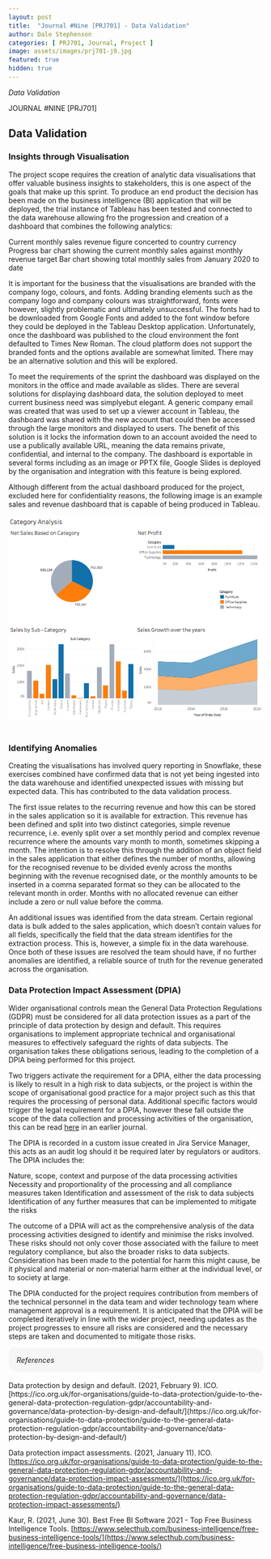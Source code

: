 ```yaml
---
layout: post
title:  "Journal #Nine [PRJ701] - Data Validation" 
author: Dale Stephenson
categories: [ PRJ701, Journal, Project ]
image: assets/images/prj701-j9.jpg
featured: true
hidden: true
---
```

<i>Data Validation</i>

JOURNAL #NINE [PRJ701]

<h2>Data Validation</h2>
 
<h3>Insights through Visualisation</h3>
 
The project scope requires the creation of analytic data visualisations that offer valuable business insights to stakeholders, this is one aspect of the goals that make up this sprint. To produce an end product the decision has been made on the business intelligence (BI) application that will be deployed, the trial instance of Tableau has been tested and connected to the data warehouse allowing fro the progression and creation of a dashboard that combines the following analytics:
 
Current monthly sales revenue figure concerted to country currency
Progress bar chart showing the current monthly sales against monthly revenue target
Bar chart showing total monthly sales from January 2020 to date
 
It is important for the business that the visualisations are branded with the company logo, colours, and fonts. Adding branding elements such as the company logo and company colours was straightforward, fonts were however, slightly problematic and ultimately unsuccessful. The fonts had to be downloaded from Google Fonts and added to the font window before they could be deployed in the Tableau Desktop application. Unfortunately, once the dashboard was published to the cloud environment the font defaulted to Times New Roman. The cloud platform does not support the branded fonts and the options available are somewhat limited. There may be an alternative solution and this will be explored.
 
To meet the requirements of the sprint the dashboard was displayed on the monitors in the office and made available as slides. There are several solutions for displaying dashboard data, the solution deployed to meet current business need was simplyebut elegant. A generic company email was created that was used to set up a viewer account in Tableau, the dashboard was shared with the new account that could then be accessed through the large monitors and displayed to users. The benefit of this solution is it locks the information down to an account avoided the need to use a publically available URL, meaning the data remains private, confidential, and internal to the company. The dashboard is exportable in several forms including as an image or PPTX file, Google Slides is deployed by the organisation and integration with this feature is being explored.
 
Although different from the actual dashboard produced for the project, excluded here for confidentiality reasons, the following image is an example sales and revenue dashboard that is capable of being produced in Tableau.
 
<center><img src="/assets/images/prj-j9-1-TableauDashboard.png" alt="Tableau Data Dashboard"></center><br>
 
<h3>Identifying Anomalies</h3>
 
Creating the visualisations has involved query reporting in Snowflake, these exercises combined have confirmed data that is not yet being ingested into the data warehouse and identified unexpected issues with missing but expected data. This has contributed to the data validation process.
 
The first issue relates to the recurring revenue and how this can be stored in the sales application so it is available for extraction. This revenue has been defined and split into two distinct categories, simple revenue recurrence, i.e. evenly split over a set monthly period and complex revenue recurrence where the amounts vary month to month, sometimes skipping a month. The intention is to resolve this through the addition of an object field in the sales application that either defines the number of months, allowing for the recognised revenue to be divided evenly across the months beginning with the revenue recognised date, or the monthly amounts to be inserted in a comma separated format so they can be allocated to the relevant month in order. Months with no allocated revenue can either include a zero or null value before the comma.
 
An additional issues was identified from the data stream. Certain regional data is bulk added to the sales application, which doesn’t contain values for all fields, specifically the field that the data stream identifies for the extraction process. This is, however, a simple fix in the data warehouse. Once both of these issues are resolved the team should have, if no further anomalies are identified, a reliable source of truth for the revenue generated across the organisation.
 
<h3>Data Protection Impact Assessment (DPIA)</h3>
 
Wider organisational controls mean the General Data Protection Regulations (GDPR) must be considered for all data protection issues as a part of the principle of data protection by design and default. This requires organisations to implement appropriate technical and organisational measures to effectively safeguard the rights of data subjects. The organisation takes these obligations serious, leading to the completion of a DPIA being performed for this project.
 
Two triggers activate the requirement for a DPIA, either the data processing is likely to result in a high risk to data subjects, or the project is within the scope of organisational good practice for a major project such as this that requires the processing of personal data. Additional specific factors would trigger the legal requirement for a DPIA, however these fall outside the scope of the data collection and processing activities of the organisation, this can be read <a href="https://d-stephenson.github.io/prj701/journal/project/2021/09/13/journal-seven-prj701.html">here</a> in an earlier journal.
 
The DPIA is recorded in a custom issue created in Jira Service Manager, this acts as an audit log should it be required later by regulators or auditors. The DPIA includes the:
 
Nature, scope, context and purpose of the data processing activities 
Necessity and proportionality of the processing and all compliance measures taken
Identification and assessment of the risk to data subjects
Identification of any further measures that can be implemented to mitigate the risks 
 
The outcome of a DPIA will act as the comprehensive analysis of the data processing activities designed to identify and minimise the risks involved. These risks should not only cover those associated with the failure to meet regulatory compliance, but also the broader risks to data subjects. Consideration has been made to the potential for harm this might cause, be it physical and material or non-material harm either at the individual level, or to society at large.
 
The DPIA conducted for the project requires contribution from members of the technical personnel in the data team and wider technology team where management approval is a requirement. It is anticipated that the DPIA will be completed iteratively in line with the wider project, needing updates as the project progresses to ensure all risks are considered and the necessary steps are taken and documented to mitigate those risks.

<div style="background-color: #f6f6f6; padding: 1rem; border-radius: 10px 20px;"> 
    <i>References</i>
</div>
<br>
Data protection by design and default. (2021, February 9). ICO. [https://ico.org.uk/for-organisations/guide-to-data-protection/guide-to-the-general-data-protection-regulation-gdpr/accountability-and-governance/data-protection-by-design-and-default/](https://ico.org.uk/for-organisations/guide-to-data-protection/guide-to-the-general-data-protection-regulation-gdpr/accountability-and-governance/data-protection-by-design-and-default/)

Data protection impact assessments. (2021, January 11). ICO. [https://ico.org.uk/for-organisations/guide-to-data-protection/guide-to-the-general-data-protection-regulation-gdpr/accountability-and-governance/data-protection-impact-assessments/](https://ico.org.uk/for-organisations/guide-to-data-protection/guide-to-the-general-data-protection-regulation-gdpr/accountability-and-governance/data-protection-impact-assessments/)

Kaur, R. (2021, June 30). Best Free BI Software 2021 - Top Free Business Intelligence Tools. [https://www.selecthub.com/business-intelligence/free-business-intelligence-tools/](https://www.selecthub.com/business-intelligence/free-business-intelligence-tools/)